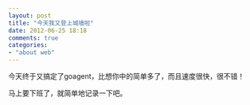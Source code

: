 ```yaml
---
layout: post
title: "今天我又登上城墙啦"
date: 2012-06-25 18:18
comments: true
categories: 
- "about web"
---
```

今天终于又搞定了goagent，比想你中的简单多了，而且速度很快，很不错！

马上要下班了，就简单地记录一下吧。